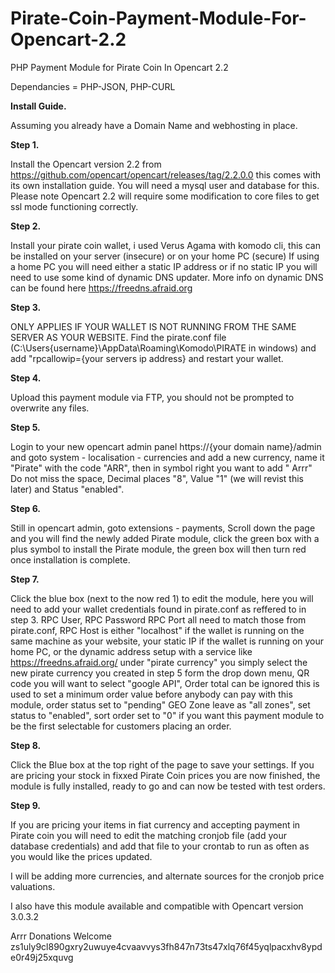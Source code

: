 # Pirate-Coin-Payment-Module-For-Opencart-2.2
PHP Payment Module for Pirate Coin In Opencart 2.2

Dependancies = PHP-JSON, PHP-CURL

<strong>Install Guide.</strong>

Assuming you already have a Domain Name and webhosting in place.

<strong>Step 1.</strong>

Install the Opencart version 2.2 from https://github.com/opencart/opencart/releases/tag/2.2.0.0 this comes with its own installation guide. You will need a mysql user and database for this. Please note Opencart 2.2 will require some modification to core files to get ssl mode functioning correctly.

<strong>Step 2.</strong>

Install your pirate coin wallet, i used Verus Agama with komodo cli, this can be installed on your server (insecure) or on your home PC (secure) If using a home PC you will need either a static IP address or if no static IP you will need to use some kind of dynamic DNS updater. More info on dynamic DNS can be found here https://freedns.afraid.org

<strong>Step 3.</strong>

ONLY APPLIES IF YOUR WALLET IS NOT RUNNING FROM THE SAME SERVER AS YOUR WEBSITE. Find the pirate.conf file (C:\Users{username}\AppData\Roaming\Komodo\PIRATE in windows) and add "rpcallowip={your servers ip address} and restart your wallet.

<strong>Step 4.</strong>

Upload this payment module via FTP, you should not be prompted to overwrite any files.

<strong>Step 5.</strong>

Login to your new opencart admin panel https://{your domain name}/admin and goto system - localisation - currencies and add a new currency, name it "Pirate" with the code "ARR", then in symbol right you want to add " Arrr" Do not miss the space, Decimal places "8", Value "1" (we will revist this later) and Status "enabled".

<strong>Step 6.</strong>

Still in opencart admin, goto extensions - payments, Scroll down the page and you will find the newly added Pirate module, click the green box with a plus symbol to install the Pirate module, the green box will then turn red once installation is complete.

<strong>Step 7.</strong>

Click the blue box (next to the now red 1) to edit the module, here you will need to add your wallet credentials found in pirate.conf as reffered to in step 3. RPC User, RPC Password RPC Port all need to match those from pirate.conf, RPC Host is either "localhost" if the wallet is running on the same machine as your website, your static IP if the wallet is running on your home PC, or the dynamic address setup with a service like https://freedns.afraid.org/ under "pirate currency" you simply select the new pirate currency you created in step 5 form the drop down menu, QR code you will want to select "google API", Order total can be ignored this is used to set a minimum order value before anybody can pay with this module, order status set to "pending" GEO Zone leave as "all zones", set status to "enabled", sort order set to "0" if you want this payment module to be the first selectable for customers placing an order.

<strong>Step 8.</strong>

Click the Blue box at the top right of the page to save your settings. If you are pricing your stock in fixxed Pirate Coin prices you are now finished, the module is fully installed, ready to go and can now be tested with test orders.

<strong>Step 9.</strong>

If you are pricing your items in fiat currency and accepting payment in Pirate coin you will need to edit the matching cronjob file (add your database credentials) and add that file to your crontab to run as often as you would like the prices updated.

I will be adding more currencies, and alternate sources for the cronjob price valuations.

I also have this module available and compatible with Opencart version 3.0.3.2

Arrr Donations Welcome
zs1uly9cl890gxry2uwuye4cvaavvys3fh847n73ts47xlq76f45yqlpacxhv8ypde0r49j25xquvg

